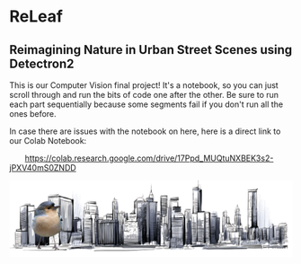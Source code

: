 # ReLeaf
## Reimagining Nature in Urban Street Scenes using Detectron2

This is our Computer Vision final project! It's a notebook, so you can just scroll through and run the bits of code one after the other. Be sure to run each part sequentially because some segments fail if you don't run all the ones before. 

In case there are issues with the notebook on here, here is a direct link to our Colab Notebook:

&nbsp;&nbsp;&nbsp;&nbsp;&nbsp;&nbsp; https://colab.research.google.com/drive/17Ppd_MUQtuNXBEK3s2-jPXV40mS0ZNDD

![skyline](https://github.com/lailagamaleldin/cv-final-proj/blob/2dcf7e35f9aaa0f9d49fe9e01c210463c4afc1e8/images/skyline.png)
